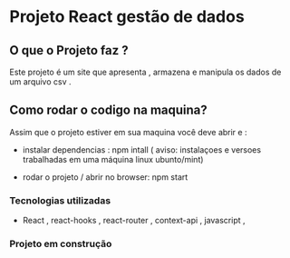 # Projeto React gestão de dados

## O que o Projeto faz ?

Este projeto é um site que apresenta , armazena e manipula os dados de um arquivo csv .

## Como rodar o codigo na maquina?

Assim que o projeto estiver em sua maquina você deve abrir e  :
-  instalar dependencias : npm intall
( aviso:  instalaçoes e versoes trabalhadas em uma máquina linux ubunto/mint)

-  rodar o projeto / abrir no browser: npm start

<!-- ### Test

- para rodar testes : npm test;
- depois de rodar o test digite : a -->

### Tecnologias utilizadas 
- React , react-hooks , react-router , context-api , javascript , 
<!-- testing-library/react , CSS , jest -->

<!-- ## Como é o site ?

Ele irá conter uma pagina inicial de boas vindas, em todas páginas inclusive a Home de boas vindas terá link para transitar entre as paginas.
 
Na página de Lançamentos , terá outros links para poder acessar diferentes tabelas com informaçoes de Todos lançamentos, próximo lançamento, último lançamento , próximos lançamentos e lançamentos passados. 

#### 
Disponivel no github pages , na descriçao  do repositorio (about ) -->

 ### Projeto em construção
